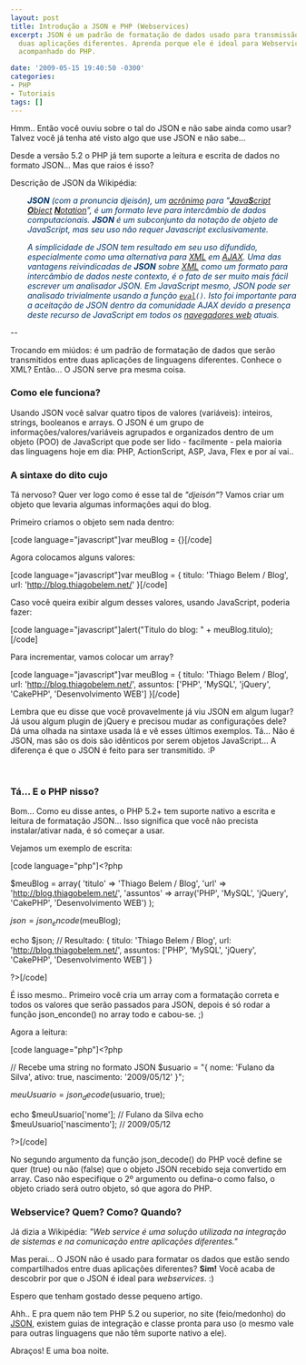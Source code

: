 ```yaml
---
layout: post
title: Introdução a JSON e PHP (Webservices)
excerpt: JSON é um padrão de formatação de dados usado para transmissão de dados entre
  duas aplicações diferentes. Aprenda porque ele é ideal para Webservices e como usá-lo
  acompanhado do PHP.

date: '2009-05-15 19:40:50 -0300'
categories:
- PHP
- Tutoriais
tags: []
---
```

Hmm.. Então você ouviu sobre o tal do JSON e não sabe ainda como usar? Talvez você já tenha até visto algo que use JSON e não sabe...

Desde a versão 5.2 o PHP já tem suporte a leitura e escrita de dados no formato JSON... Mas que raios é isso?

Descrição de JSON da Wikipédia:

<p style="padding-left: 30px;"><span style="color: #003366;"><em><strong>JSON</strong> (com a pronuncia </em><em>djeisón), um <a class="mw-redirect" title="Acrônimo" href="http://pt.wikipedia.org/wiki/Acr%C3%B4nimo">acrônimo</a> para "<a title="JavaScript" href="http://pt.wikipedia.org/wiki/JavaScript"><strong>J</strong>ava<strong>S</strong>cript</a> <a title="Objeto" href="http://pt.wikipedia.org/wiki/Objeto"><strong>O</strong>bject</a> <a title="Notação" href="http://pt.wikipedia.org/wiki/Nota%C3%A7%C3%A3o"><strong>N</strong>otation</a>", é um formato leve para intercâmbio de dados computacionais. <strong>JSON</strong> é um subconjunto da notação de objeto de JavaScript, mas seu uso não requer Javascript exclusivamente.</em></span>

<p style="padding-left: 30px;"><span style="color: #008080;"><em><span style="color: #003366;">A simplicidade de JSON tem resultado em seu uso difundido, especialmente como uma alternativa para <a title="XML" href="http://pt.wikipedia.org/wiki/XML">XML</a> em <a title="AJAX (programação)" href="http://pt.wikipedia.org/wiki/AJAX_%28programa%C3%A7%C3%A3o%29">AJAX</a>. Uma das vantagens reivindicadas de <strong>JSON</strong> sobre <a title="XML" href="http://pt.wikipedia.org/wiki/XML">XML</a> como um formato para intercâmbio de dados neste contexto, é o fato de ser muito mais fácil escrever um analisador JSON. Em JavaScript mesmo, JSON pode ser analisado trivialmente usando a função <code><a class="new" title="Eval (página não existe)" href="http://pt.wikipedia.org/w/index.php?title=Eval&action=edit&redlink=1">eval</a>()</code>. Isto foi importante para a aceitação de JSON dentro da comunidade AJAX devido a presença deste recurso de JavaScript em todos os <a class="mw-redirect" title="Navegador web" href="http://pt.wikipedia.org/wiki/Navegador_web">navegadores web</a> atuais</span>.</em></span>

--

Trocando em miúdos: é um padrão de formatação de dados que serão transmitidos entre duas aplicações de linguagens diferentes. Conhece o XML? Então... O JSON serve pra mesma coisa.

<h3></h3>
<h3>Como ele funciona?</h3>
Usando JSON você salvar quatro tipos de valores (variáveis): inteiros, strings, booleanos e arrays. O JSON é um grupo de informações/valores/variáveis agrupados e organizados dentro de um objeto (POO) de JavaScript que pode ser lido - facilmente - pela maioria das linguagens hoje em dia: PHP, ActionScript, ASP, Java, Flex e por aí vai..

<h3>A sintaxe do dito cujo</h3>
Tá nervoso? Quer ver logo como é esse tal de <em>"djeisón"</em>? Vamos criar um objeto que levaria algumas informações aqui do blog.

Primeiro criamos o objeto sem nada dentro:


[code language="javascript"]var meuBlog = {}[/code]

Agora colocamos alguns valores:


[code language="javascript"]var meuBlog = {
titulo: 'Thiago Belem / Blog',
url: 'http://blog.thiagobelem.net/'
}[/code]

Caso você queira exibir algum desses valores, usando JavaScript, poderia fazer:


[code language="javascript"]alert("Titulo do blog: " + meuBlog.titulo);[/code]

Para incrementar, vamos colocar um array?


[code language="javascript"]var meuBlog = {
titulo: 'Thiago Belem / Blog',
url: 'http://blog.thiagobelem.net/',
assuntos: ['PHP', 'MySQL', 'jQuery', 'CakePHP', 'Desenvolvimento WEB']
}[/code]

Lembra que eu disse que você provavelmente já viu JSON em algum lugar? Já usou algum plugin de jQuery e precisou mudar as configurações dele? Dá uma olhada na sintaxe usada lá e vê esses últimos exemplos. Tá... Não é JSON, mas são os dois são idênticos por serem objetos JavaScript... A diferença é que o JSON é feito para ser transmitido. :P

<span style="color: #ffffff;">.</span>

<h3>Tá... E o PHP nisso?</h3>
Bom... Como eu disse antes, o PHP 5.2+ tem suporte nativo a escrita e leitura de formatação JSON... Isso significa que você não precista instalar/ativar nada, é só começar a usar.

Vejamos um exemplo de escrita:


[code language="php"]<?php

$meuBlog = array(
'titulo' => 'Thiago Belem / Blog',
'url' => 'http://blog.thiagobelem.net/',
'assuntos' => array('PHP', 'MySQL', 'jQuery', 'CakePHP', 'Desenvolvimento WEB')
);

$json = json_encode($meuBlog);

echo $json;
// Resultado: { titulo: 'Thiago Belem / Blog', url: 'http://blog.thiagobelem.net/', assuntos: ['PHP', 'MySQL', 'jQuery', 'CakePHP', 'Desenvolvimento WEB'] }

?>[/code]

É isso mesmo.. Primeiro você cria um array com a formatação correta e todos os valores que serão passados para JSON, depois é só rodar a função json_enconde() no array todo e cabou-se. ;)

Agora a leitura:


[code language="php"]<?php

// Recebe uma string no formato JSON
$usuario = "{ nome: 'Fulano da Silva', ativo: true, nascimento: '2009/05/12' }";

$meuUsuario = json_decode($usuario, true);

echo $meuUsuario['nome']; // Fulano da Silva
echo $meuUsuario['nascimento']; // 2009/05/12

?>[/code]

No segundo argumento da função json_decode() do PHP você define se quer (true) ou não (false) que o objeto JSON recebido seja convertido em array. Caso não especifique o 2º argumento ou defina-o como falso, o objeto criado será outro objeto, só que agora do PHP.

<h3>Webservice? Quem? Como? Quando?</h3>
Já dizia a Wikipédia: <em>"Web service é uma solução utilizada na integração de sistemas e na comunicação entre aplicações diferentes."</em>

Mas perai... O JSON não é usado para formatar os dados que estão sendo compartilhados entre duas aplicações diferentes? <strong>Sim!</strong> Você acaba de descobrir por que o JSON é ideal para <em>webservices</em>. :)

Espero que tenham gostado desse pequeno artigo.

Ahh.. E pra quem não tem PHP 5.2 ou superior, no site (feio/medonho) do <a href="http://www.json.org/" target="_blank">JSON</a>, existem guias de integração e classe pronta para uso (o mesmo vale para outras linguagens que não têm suporte nativo a ele).

Abraços! E uma boa noite.

